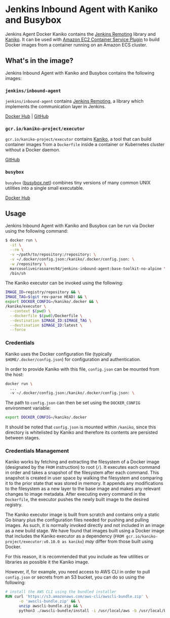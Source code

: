 # Jenkins Inbound Agent with Kaniko and Busybox

Jenkins Agent Docker Kaniko contains the [Jenkins Remoting](https://jenkins.io/projects/remoting/) library and [Kaniko](https://github.com/GoogleContainerTools/kaniko). It can be used with [Amazon EC2 Container Service Plugin](https://wiki.jenkins.io/display/JENKINS/Amazon+EC2+Container+Service+Plugin) to build Docker images from a container running on an Amazon ECS cluster.

## What's in the image?

Jenkins Inbound Agent with Kaniko and Busybox contains the following images:

### `jenkins/inbound-agent`

`jenkins/inbound-agent` contains [Jenkins Remoting](https://hub.docker.com/r/jenkins/inbound-agent/), a library which implements the communication layer in Jenkins.

[Docker Hub](https://hub.docker.com/r/jenkins/inbound-agent/) | [GitHub](https://github.com/jenkinsci/docker-inbound-agent)

### `gcr.io/kaniko-project/executor`

`gcr.io/kaniko-project/executor` contains [Kaniko](https://github.com/GoogleContainerTools/kaniko), a tool that can build container images from a `Dockerfile` inside a container or Kubernetes cluster without a Docker daemon.

[GitHub](https://github.com/GoogleContainerTools/kaniko)

### `busybox`

`busybox` ([busybox.net](https://busybox.net/)) combines tiny versions of many common UNIX utilities into a single small executable.

[Docker Hub](https://hub.docker.com/_/busybox)

## Usage

Jenkins Inbound Agent with Kaniko and Busybox  can be run via Docker using the following command:

```bash
$ docker run \
  -it \
  --rm \
  -v ~/path/to/repository:/repository: \
  -v ~/.docker/config.json:/kaniko/.docker/config.json: \
  -w /repository \
  marcosoliveirasoares94/jenkins-inbound-agent:base-toolkit-no-alpine \
  /bin/sh
```

The Kaniko executor can be invoked using the following:

```bash
IMAGE_ID=registry/repository && \
IMAGE_TAG=$(git rev-parse HEAD) && \
export DOCKER_CONFIG=/kaniko/.docker && \
/kaniko/executor \
  --context $(pwd) \
  --dockerfile $(pwd)/Dockerfile \
  --destination $IMAGE_ID:$IMAGE_TAG \
  --destination $IMAGE_ID:latest \
  --force
```

### Credentials

Kaniko uses the Docker configuration file (typically `$HOME/.docker/config.json`) for configuration and authentication.

In order to provide Kaniko with this file, `config.json` can be mounted from the host:

```bash
docker run \
  ...
  -v ~/.docker/config.json:/kaniko/.docker/config.json: \
```

The path to `config.json` can then be set using the `DOCKER_CONFIG` environment variable:

```bash
export DOCKER_CONFIG=/kaniko/.docker
```

It should be noted that `config.json` is mounted within `/kaniko`, since this directory is whitelisted by Kaniko and therefore its contents are persisted between stages.

### Credentials Management

Kaniko works by fetching and extracting the filesystem of a Docker image (designated by the `FROM` instruction) to root (`/`). It executes each command in order and takes a snapshot of the filesystem after each command. This snapshot is created in user space by walking the filesystem and comparing it to the prior state that was stored in memory. It appends any modifications to the filesystem as a new layer to the base image and makes any relevant changes to image metadata. After executing every command in the `Dockerfile`, the executor pushes the newly built image to the desired registry.

The Kaniko executor image is built from scratch and contains only a static Go binary plus the configuration files needed for pushing and pulling images. As such, it is normally invoked directly and not included in an image as a new build stage. We have found that images built using a Docker image that includes the Kaniko executor as a dependency (`FROM gcr.io/kaniko-project/executor:v0.10.0 as kaniko`) *may* differ from those built using Docker.

For this reason, it is recommended that you include as few utilities or libraries as possible it the Kaniko image.

However, if, for example, you need access to AWS CLI in order to pull `config.json` or secrets from an S3 bucket, you can do so using the following:

```Dockerfile
# install the AWS CLI using the bundled installer
RUN curl 'https://s3.amazonaws.com/aws-cli/awscli-bundle.zip' \
      -o 'awscli-bundle.zip' && \
      unzip awscli-bundle.zip && \
      python3 ./awscli-bundle/install -i /usr/local/aws -b /usr/local/bin/aws
```
